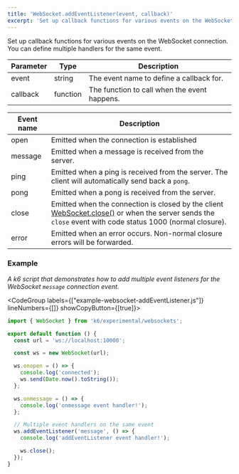 ```yaml
---
title: 'WebSocket.addEventListener(event, callback)'
excerpt: 'Set up callback functions for various events on the WebSocket connection.'
---
```


Set up callback functions for various events on the WebSocket connection. You can define multiple handlers for the same event.

| Parameter | Type     | Description                                  |
| --------- | -------- | -------------------------------------------- |
| event     | string   | The event name to define a callback for.     |
| callback  | function | The function to call when the event happens. |

| Event name | Description                                                                                                                                                                                        |
| ---------- | -------------------------------------------------------------------------------------------------------------------------------------------------------------------------------------------------- |
| open       | Emitted when the connection is established                                                                                                                                                         |
| message    | Emitted when a message is received from the server.                                                                                                                                                |
| ping       | Emitted when a ping is received from the server. The client will automatically send back a `pong`.                                                                                                 |
| pong       | Emitted when a pong is received from the server.                                                                                                                                                   |
| close      | Emitted when the connection is closed by the client [WebSocket.close()](/javascript-api/k6-experimental/websockets/websocket/websocket-close) or when the server sends the `close` event with code status 1000 (normal closure). |
| error      | Emitted when an error occurs. Non-normal closure errors will be forwarded.                                                                                                                         |

### Example

_A k6 script that demonstrates how to add multiple event listeners for the WebSocket `message` connection event._

<CodeGroup labels={["example-websocket-addEventListener.js"]} lineNumbers={[]} showCopyButton={[true]}>

```javascript
import { WebSocket } from 'k6/experimental/websockets';

export default function () {
  const url = 'ws://localhost:10000';

  const ws = new WebSocket(url);

  ws.onopen = () => {
    console.log('connected');
    ws.send(Date.now().toString());
  };

  ws.onmessage = () => {
    console.log('onmessage event handler!');
  };

  // Multiple event handlers on the same event
  ws.addEventListener('message', () => {
    console.log('addEventListener event handler!');

    ws.close();
  });
}
```

</CodeGroup>
